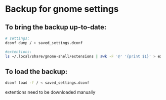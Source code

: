 
# Backup for gnome settings

## To bring the backup up-to-date:
```bash
# settings:
dconf dump / > saved_settings.dconf

#extentions:
ls ~/.local/share/gnome-shell/extensions | awk -F '@' '{print $1}' > extensions
```


## To load the backup:
```bash
dconf load -f / < saved_settings.dconf
```
extentions need to be downloaded manually


